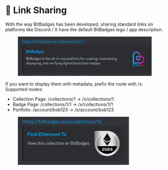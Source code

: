 # 🤝 Link Sharing

With the way BitBadges has been developed, sharing standard links on platforms like Discord / X have the default BitBadges logo / app description.

<figure><img src="../.gitbook/assets/image (1) (1) (1) (1) (1) (1).png" alt=""><figcaption></figcaption></figure>

If you want to display them with metadata, prefix the route with /x.  Supported routes:

* Collection Page: /collections/1 -> /x/collections/1
* Badge Page: /collections/1/1 -> /x/collections/1/1
* Portfolio: /account/bob123 -> /x/account/bob123

<figure><img src="../.gitbook/assets/image (122).png" alt=""><figcaption></figcaption></figure>
